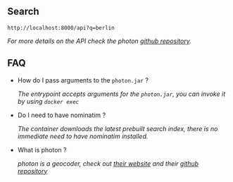 ## Search

```
http://localhost:8000/api?q=berlin
```

_For more details on the API check the photon [github repository](https://github.com/komoot/photon)._

## FAQ

- How do I pass arguments to the `photon.jar` ?

  _The entrypoint accepts arguments for the `photon.jar`, you can invoke it by using `docker exec`_

- Do I need to have nominatim ?

  _The container downloads the latest prebuilt search index, there is no immediate need to have nominatim installed._

- What is photon ?

  _photon is a geocoder, check out [their website](https://photon.komoot.io/) and their [github repository](https://github.com/komoot/photon)_

